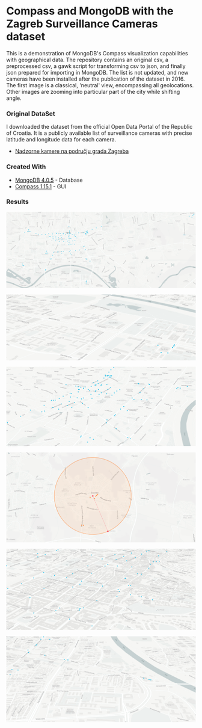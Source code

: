 
Compass and MongoDB with the Zagreb Surveillance Cameras dataset
=======================================================

This is a demonstration of MongoDB's Compass visualization capabilities with geographical data. The repository contains an original csv, a preprocessed csv, a gawk script for transforming csv to json, and finally json prepared for importing in MongoDB. The list is not updated, and new cameras have been installed after the publication of the dataset in 2016. The first image is a classical, 'neutral' view, encompassing all geolocations. Other images are zooming into particular part of the city while shifting angle.

### Original DataSet

I downloaded the dataset from the official Open Data Portal of the Republic of Croatia. It is a publicly available list of surveillance cameras with precise latitude and longitude data for each camera.

* [Nadzorne kamere na području grada Zagreba](https://data.gov.hr/dataset/popis-nadzornih-kamera-na-podru-ju-grada-zagreba/resource/5bc67300-8d88-4fa2-bc79-299dc41180b7)


### Created With

* [MongoDB 4.0.5](https://www.mongodb.com/download-center/community/) - Database
* [Compass 1.15.1](https://www.mongodb.com/products/compass/) - GUI


### Results

![1-surveillance-cameras - Matko Sorić](https://raw.githubusercontent.com/matkosoric/Data-Visualizations/master/MongoDB/Zagreb-Surveillance-Cameras/1.zg-cameras-all.png?raw=true "1-surveillance-cameras - Matko Sorić")

![2-surveillance-cameras - Matko Sorić](https://raw.githubusercontent.com/matkosoric/Data-Visualizations/master/MongoDB/Zagreb-Surveillance-Cameras/2.zg-cameras.png?raw=true "2-surveillance-cameras - Matko Sorić")

![3-surveillance-cameras - Matko Sorić](https://raw.githubusercontent.com/matkosoric/Data-Visualizations/master/MongoDB/Zagreb-Surveillance-Cameras/3.zg-cameras.png?raw=true "3-surveillance-cameras - Matko Sorić")

![4-surveillance-cameras - Matko Sorić](https://raw.githubusercontent.com/matkosoric/Data-Visualizations/master/MongoDB/Zagreb-Surveillance-Cameras/4.zg-cameras.png?raw=true "4-surveillance-cameras - Matko Sorić")

![5-surveillance-cameras - Matko Sorić](https://raw.githubusercontent.com/matkosoric/Data-Visualizations/master/MongoDB/Zagreb-Surveillance-Cameras/5.zg-cameras.png?raw=true "5-surveillance-cameras - Matko Sorić")

![6-surveillance-cameras - Matko Sorić](https://raw.githubusercontent.com/matkosoric/Data-Visualizations/master/MongoDB/Zagreb-Surveillance-Cameras/6.zg-cameras.png?raw=true "6-surveillance-cameras - Matko Sorić")
